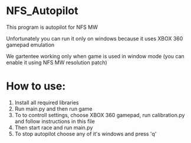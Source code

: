 # NFS_Autopilot
This program is autopilot for NFS MW

Unfortunately you can run it only on windows because it uses XBOX 360 gamepad emulation

We gartentee working only when game is used in window mode (you can enable it using NFS MW resolution patch)
# How to use:
1. Install all required libraries
2. Run main.py and then run game
3. To to controll settings, choose XBOX 360 gamepad, run calibration.py and follow instructions in this file
4. Then start race and run main.py
5. To stop autopilot choose any of it's windows and press 'q'